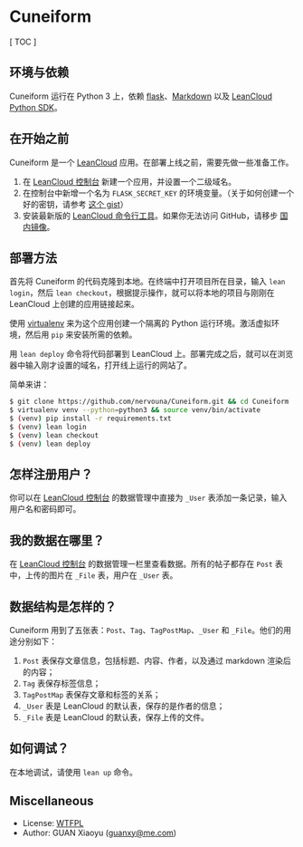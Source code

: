 # Cuneiform

[ TOC ]

## 环境与依赖

Cuneiform 运行在 Python 3 上，依赖 [flask][1]、[Markdown][2] 以及 [LeanCloud Python SDK][3]。

## 在开始之前

Cuneiform 是一个 [LeanCloud][4] 应用。在部署上线之前，需要先做一些准备工作。

1. 在 [LeanCloud 控制台][5] 新建一个应用，并设置一个二级域名。
2. 在控制台中新增一个名为 `FLASK_SECRET_KEY` 的环境变量。（关于如何创建一个好的密钥，请参考 [这个 gist][6]）
3. 安装最新版的 [LeanCloud 命令行工具][7]。如果你无法访问 GitHub，请移步 [国内镜像](http://releases.leanapp.cn/#/leancloud/lean-cli/releases)。

## 部署方法

首先将 Cuneiform 的代码克隆到本地。在终端中打开项目所在目录，输入 `lean login`，然后 `lean checkout`，根据提示操作，就可以将本地的项目与刚刚在 LeanCloud 上创建的应用链接起来。

使用 [virtualenv][8] 来为这个应用创建一个隔离的 Python 运行环境。激活虚拟环境，然后用 `pip` 来安装所需的依赖。

用 `lean deploy` 命令将代码部署到 LeanCloud 上。部署完成之后，就可以在浏览器中输入刚才设置的域名，打开线上运行的网站了。

简单来讲：

```bash
$ git clone https://github.com/nervouna/Cuneiform.git && cd Cuneiform
$ virtualenv venv --python=python3 && source venv/bin/activate
$ (venv) pip install -r requirements.txt
$ (venv) lean login
$ (venv) lean checkout
$ (venv) lean deploy
```

## 怎样注册用户？

你可以在 [LeanCloud 控制台][5] 的数据管理中直接为 `_User` 表添加一条记录，输入用户名和密码即可。

## 我的数据在哪里？

在 [LeanCloud 控制台][5] 的数据管理一栏里查看数据。所有的帖子都存在 `Post` 表中，上传的图片在 `_File` 表，用户在 `_User` 表。

## 数据结构是怎样的？

Cuneiform 用到了五张表：`Post`、`Tag`、`TagPostMap`、`_User` 和 `_File`。他们的用途分别如下：

1. `Post` 表保存文章信息，包括标题、内容、作者，以及通过 markdown 渲染后的内容；
2. `Tag` 表保存标签信息；
3. `TagPostMap` 表保存文章和标签的关系；
4. `_User` 表是 LeanCloud 的默认表，保存的是作者的信息；
5. `_File` 表是 LeanCloud 的默认表，保存上传的文件。

## 如何调试？

在本地调试，请使用 `lean up` 命令。

## Miscellaneous

* License: [WTFPL][9]
* Author: GUAN Xiaoyu ([guanxy@me.com][10])

[1]: http://flask.pocoo.org
[2]: https://pythonhosted.org/Markdown/
[3]: https://github.com/leancloud/python-sdk
[4]: https://leancloud.cn/
[5]: https://leancloud.cn/dashboard/applist.html#/apps
[6]: https://gist.github.com/nervouna/cd58fb09c22826eaaff996793de72d85
[7]: https://github.com/leancloud/lean-cli/releases/latest
[8]: https://github.com/pypa/virtualenv
[9]: https://github.com/nervouna/Sniff/blob/master/LICENSE
[10]: mailto:guanxy@me.com